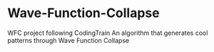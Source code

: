 # Wave-Function-Collapse
WFC project following CodingTrain
An algorithm that generates cool patterns through
Wave Function Collapse